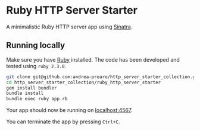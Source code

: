 # Ruby HTTP Server Starter

A minimalistic Ruby HTTP server app using [Sinatra](https://github.com/sinatra/sinatra).

## Running locally

Make sure you have [Ruby](http://www.ruby-lang.org/) installed.
The code has been developed and tested using `ruby 2.3.0`.

```sh
git clone git@github.com:andrea-prearo/http_server_starter_collection.git
cd http_server_starter_collection/ruby_http_server_starter
gem install bundler
bundle install
bundle exec ruby app.rb
```

Your app should now be running on [localhost:4567](http://localhost:4567).

You can terminate the app by pressing `Ctrl+C`.
